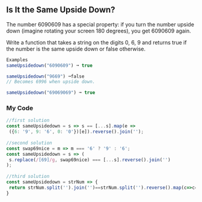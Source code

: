 ## Is It the Same Upside Down?

The number 6090609 has a special property: if you turn the number upside down (imagine rotating your screen 180 degrees), you get 6090609 again.

Write a function that takes a string on the digits 0, 6, 9 and returns true if the number is the same upside down or false otherwise.
```js
Examples
sameUpsidedown("6090609") ➞ true

sameUpsidedown("9669") ➞false
// Becomes 6996 when upside down.

sameUpsidedown("69069069") ➞ true
```
### My Code
```js
//first solution
const sameUpsidedown = s => s == [...s].map(e =>
 ({6: '9', 9: '6', 0: '0'})[e]).reverse().join('');
 
//second solution
const swap69nice = m => m === '6' ? '9' : '6';
const sameUpsidedown = s => (
 s.replace(/[69]/g, swap69nice) === [...s].reverse().join('')
);
  
//third solution
const sameUpsidedown = strNum => {
 return strNum.split('').join('')==strNum.split('').reverse().map(c=>c==6?9:c==9?6:0).join('');
}
```
